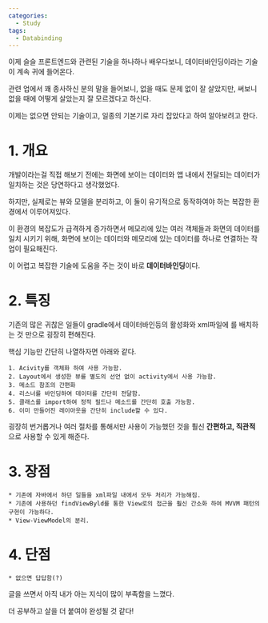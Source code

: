 ```yaml
---
categories: 
  - Study
tags:
  - Databinding
---
```


이제 슬슬 프론트엔드와 관련된 기술을 하나하나 배우다보니, 데이터바인딩이라는 기술이 계속 귀에 들어온다.

관련 업에서 꽤 종사하신 분의 말을 들어보니, 없을 때도 문제 없이 잘 살았지만, 써보니 없을 때에 어떻게 살았는지 잘 모르겠다고 하신다.

이제는 없으면 안되는 기술이고, 일종의 기본기로 자리 잡았다고 하여 알아보려고 한다.

# 1. 개요

개발이라는걸 직접 해보기 전에는 화면에 보이는 데이터와 앱 내에서 전달되는 데이터가 일치하는 것은 당연하다고 생각했었다.

하지만, 실제로는 뷰와 모델을 분리하고, 이 둘이 유기적으로 동작하여야 하는 복잡한 환경에서 이루어져있다.

이 환경의 복잡도가 급격하게 증가하면서 메모리에 있는 여러 객체들과 화면의 데이터를 일치 시키기 위해, 화면에 보이는 데이터와 메모리에 있는 데이터를 하나로 연결하는 작업이 필요해진다.

이 어렵고 복잡한 기술에 도움을 주는 것이 바로 **데이터바인딩**이다. 

# 2. 특징

기존의 많은 귀찮은 일들이 gradle에서 데이터바인등의 활성화와 xml파일에 <layout>를 배치하는 것 만으로 굉장히 편해진다.

핵심 기능만 간단히 나열하자면 아래와 같다.

    1. Acivity를 객체화 하여 사용 가능함.
    2. Layout에서 생성한 뷰를 별도의 선언 없이 activity에서 사용 가능함.
    3. 메소드 참조의 간편화
    4. 리스너를 바인딩하여 데이터를 간단히 전달함.
    5. 클래스를 import하여 정적 필드나 메소드를 간단히 호출 가능함.
    6. 이미 만들어진 레이아웃을 간단히 include할 수 있다.
    
굉장히 번거롭거나 여러 절차를 통해서만 사용이 가능했던 것을 훨신 **간편하고, 직관적**으로 사용할 수 있게 해준다.

# 3. 장점

    * 기존에 자바에서 하던 일들을 xml파일 내에서 모두 처리가 가능해짐.
    * 기존에 사용하던 findViewByld를 통한 View로의 접근을 훨신 간소화 하여 MVVM 패턴의 구현이 가능하다.
    * View-ViewModel의 분리.
    
# 4. 단점

    * 없으면 답답함(?)
    
    

글을 쓰면서 아직 내가 아는 지식이 많이 부족함을 느꼈다.

더 공부하고 살을 더 붙여야 완성될 것 같다!
